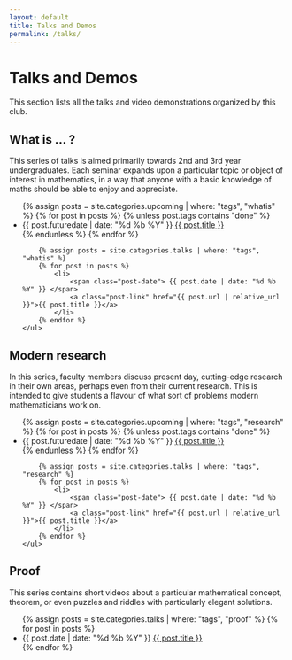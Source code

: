 ```yaml
---
layout: default
title: Talks and Demos
permalink: /talks/
---
```


# Talks and Demos

This section lists all the talks and video demonstrations organized by this club.

## What is ... ?

This series of talks is aimed primarily towards 2nd and 3rd year
undergraduates. Each seminar expands upon a particular topic or object of
interest in mathematics, in a way that anyone with a basic knowledge of maths
should be able to enjoy and appreciate.

<div class="post-block">
    <ul>
        {% assign posts = site.categories.upcoming | where: "tags", "whatis" %}
        {% for post in posts %}
        {% unless post.tags contains "done" %}
            <li>
                <span class="post-date"> {{ post.futuredate | date: "%d %b %Y" }} </span>
                <a class="post-link" href="{{ post.url | relative_url }}">{{ post.title }}</a>
            </li>
        {% endunless %}
        {% endfor %}
        
        {% assign posts = site.categories.talks | where: "tags", "whatis" %}
        {% for post in posts %}
            <li>
                <span class="post-date"> {{ post.date | date: "%d %b %Y" }} </span>
                <a class="post-link" href="{{ post.url | relative_url }}">{{ post.title }}</a>
            </li>
        {% endfor %}
    </ul>
</div>


## Modern research

In this series, faculty members discuss present day, cutting-edge research in
their own areas, perhaps even from their current research. This is intended to
give students a flavour of what sort of problems modern mathematicians work on.

<div class="post-block">
    <ul>
        {% assign posts = site.categories.upcoming | where: "tags", "research" %}
        {% for post in posts %}
        {% unless post.tags contains "done" %}
            <li>
                <span class="post-date"> {{ post.futuredate | date: "%d %b %Y" }} </span>
                <a class="post-link" href="{{ post.url | relative_url }}">{{ post.title }}</a>
            </li>
        {% endunless %}
        {% endfor %}
        
        {% assign posts = site.categories.talks | where: "tags", "research" %}
        {% for post in posts %}
            <li>
                <span class="post-date"> {{ post.date | date: "%d %b %Y" }} </span>
                <a class="post-link" href="{{ post.url | relative_url }}">{{ post.title }}</a>
            </li>
        {% endfor %}
    </ul>
</div>


## Proof

This series contains short videos about a particular mathematical concept,
theorem, or even puzzles and riddles with particularly elegant solutions.

<div class="post-block">
    <ul>
        {% assign posts = site.categories.talks | where: "tags", "proof" %}
        {% for post in posts %}
            <li>
                <span class="post-date"> {{ post.date | date: "%d %b %Y" }} </span>
                <a class="post-link" href="{{ post.url | relative_url }}">{{ post.title }}</a>
            </li>
        {% endfor %}
    </ul>
</div>
